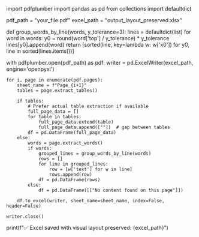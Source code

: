 import pdfplumber
import pandas as pd
from collections import defaultdict

pdf_path = "your_file.pdf"
excel_path = "output_layout_preserved.xlsx"

def group_words_by_line(words, y_tolerance=3):
    lines = defaultdict(list)
    for word in words:
        y0 = round(word['top'] / y_tolerance) * y_tolerance
        lines[y0].append(word)
    return [sorted(line, key=lambda w: w['x0']) for y0, line in sorted(lines.items())]

with pdfplumber.open(pdf_path) as pdf:
    writer = pd.ExcelWriter(excel_path, engine='openpyxl')

    for i, page in enumerate(pdf.pages):
        sheet_name = f"Page_{i+1}"
        tables = page.extract_tables()

        if tables:
            # Prefer actual table extraction if available
            full_page_data = []
            for table in tables:
                full_page_data.extend(table)
                full_page_data.append([""])  # gap between tables
            df = pd.DataFrame(full_page_data)
        else:
            words = page.extract_words()
            if words:
                grouped_lines = group_words_by_line(words)
                rows = []
                for line in grouped_lines:
                    row = [w['text'] for w in line]
                    rows.append(row)
                df = pd.DataFrame(rows)
            else:
                df = pd.DataFrame([["No content found on this page"]])

        df.to_excel(writer, sheet_name=sheet_name, index=False, header=False)

    writer.close()

print(f"✅ Excel saved with visual layout preserved: {excel_path}")
